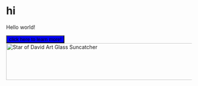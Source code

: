 # hi

<html>
  <style>
button {

color: red;
background-color: blue;  
border-color: aqua;
}

img {

border-radius: 50px 50px 50px 50px;
border-color: red;
}

    
  </style>
  <body>
    <p>Hello world!</p>
    <button>click here to learn more!</button>
    <img src="https://cdn11.bigcommerce.com/s-h396wpfb2x/images/stencil/1280x1280/products/1953/4353/DSC_4798__67512.1639673548.JPG?c=1" alt="Star of David Art Glass Suncatcher" height="100" width="1000"/>

  </body>
</html>
